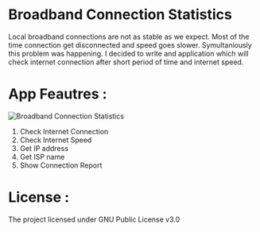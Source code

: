 # Broadband Connection Statistics

Local broadband connections are not as stable as we expect. Most of the time connection get disconnected and speed goes slower. Symultaniously this problem was happening. I decided to write and application which will check internet connection after short period of time and internet speed. 

# App Feautres :

![Broadband Connection Statistics](https://raw.githubusercontent.com/PositiveZahid/Excel-Programming/master/APK/screenshot.png "Broadband Connection Statistics")

1. Check Internet Connection 
2. Check Internet Speed
3. Get IP address 
4. Get ISP name 
5. Show Connection Report 

# License :

The project licensed under GNU Public License v3.0
 
